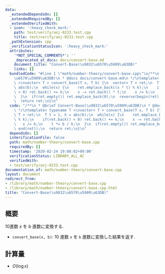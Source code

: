 ```yaml
---
data:
  _extendedDependsOn: []
  _extendedRequiredBy: []
  _extendedVerifiedWith:
  - icon: ':heavy_check_mark:'
    path: test/verify/aoj-0233.test.cpp
    title: test/verify/aoj-0233.test.cpp
  _pathExtension: cpp
  _verificationStatusIcon: ':heavy_check_mark:'
  attributes:
    '*NOT_SPECIAL_COMMENTS*': ''
    _deprecated_at_docs: docs/convert-base.md
    document_title: "Convert-Base(\u9032\u6570\u5909\u63DB)"
    links: []
  bundledCode: "#line 1 \"math/number-theory/convert-base.cpp\"\n/**\n * @brief Convert-Base(\u9032\
    \u6570\u5909\u63DB)\n * @docs docs/convert-base.md\n */\ntemplate< typename T\
    \ >\nvector< T > convert_base(T x, T b) {\n  vector< T > ret;\n  T t = 1, k =\
    \ abs(b);\n  while(x) {\n    ret.emplace_back((x * t) % k);\n    if(ret.back()\
    \ < 0) ret.back() += k;\n    x -= ret.back() * t;\n    x /= k;\n    t *= b / k;\n\
    \  }\n  if(ret.empty()) ret.emplace_back(0);\n  reverse(begin(ret), end(ret));\n\
    \  return ret;\n}\n"
  code: "/**\n * @brief Convert-Base(\u9032\u6570\u5909\u63DB)\n * @docs docs/convert-base.md\n\
    \ */\ntemplate< typename T >\nvector< T > convert_base(T x, T b) {\n  vector<\
    \ T > ret;\n  T t = 1, k = abs(b);\n  while(x) {\n    ret.emplace_back((x * t)\
    \ % k);\n    if(ret.back() < 0) ret.back() += k;\n    x -= ret.back() * t;\n \
    \   x /= k;\n    t *= b / k;\n  }\n  if(ret.empty()) ret.emplace_back(0);\n  reverse(begin(ret),\
    \ end(ret));\n  return ret;\n}\n"
  dependsOn: []
  isVerificationFile: false
  path: math/number-theory/convert-base.cpp
  requiredBy: []
  timestamp: '2020-02-24 19:08:02+09:00'
  verificationStatus: LIBRARY_ALL_AC
  verifiedWith:
  - test/verify/aoj-0233.test.cpp
documentation_of: math/number-theory/convert-base.cpp
layout: document
redirect_from:
- /library/math/number-theory/convert-base.cpp
- /library/math/number-theory/convert-base.cpp.html
title: "Convert-Base(\u9032\u6570\u5909\u63DB)"
---
```

## 概要

10進数 $x$ を $b$ 進数に変換する.

* `convert_base(x, b)`: 10 進数 `x` を `b` 進数に変換した結果を返す.

## 計算量

* $O(\log x)$
